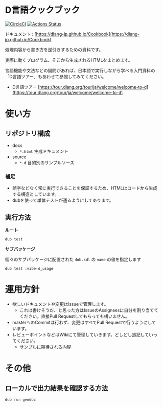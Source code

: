 # D言語クックブック
[![CircleCI](https://circleci.com/gh/dlang-jp/Cookbook.svg?style=svg)](https://circleci.com/gh/dlang-jp/Cookbook)
[![Actions Status](https://github.com/dlang-jp/Cookbook/workflows/master/badge.svg)](https://github.com/dlang-jp/Cookbook/actions)

ドキュメント : [https://dlang-jp.github.io/Cookbook](https://dlang-jp.github.io/Cookbook)

処理内容から書き方を逆引きするための資料です。

実際に動くプログラム、そこから生成されるHTMLをまとめます。

言語機能や文法などの疑問があれば、日本語で実行しながら学べる入門資料の「D言語ツアー」もあわせて参照してみてください。

- D言語ツアー
[https://tour.dlang.org/tour/ja/welcome/welcome-to-d](https://tour.dlang.org/tour/ja/welcome/welcome-to-d)

# 使い方
## リポジトリ構成
- docs
    - `*.html` 生成ドキュメント
- source
    - `*.d` 目的別のサンプルソース

### 補足
- 誤字などなく常に実行できることを保証するため、HTMLはコードから生成する構造としています。
- dubを使って単体テストが通るようにしてあります。

## 実行方法

__ルート__

```console
dub test
```

__サブパッケージ__

個々のサブパッケージに配置された `dub.sdl` の `name` の値を指定します

```console
dub test :vibe-d_usage
```

# 運用方針
- 欲しいドキュメントや変更はIssueで管理します。
    - これは書けそうだ、と思った方はIssueのAssigneesに自分を割り当ててください。直接Pull Requestしてもらっても構いません。
- masterへのCommitは行わず、変更はすべてPull Requestで行うようにしています。
- レビューポイントなどはWikiにて管理していきます。どしどし追記していってください。
    - [サンプルに期待される内容](https://github.com/dlang-jp/Cookbook/wiki/%E3%82%B5%E3%83%B3%E3%83%97%E3%83%AB%E3%81%AB%E6%9C%9F%E5%BE%85%E3%81%95%E3%82%8C%E3%82%8B%E5%86%85%E5%AE%B9)

# その他
## ローカルで出力結果を確認する方法

```console
dub run gendoc
```
